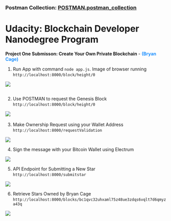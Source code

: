 <h3>Postman Collection:   <a href="https://github.com/BryanCage/BDNP-P1_Submission_Create-Your-Own-Private-Blockchain/blob/main/POSTMAN.postman_collection.json">POSTMAN.postman_collection</a></h3>

# Udacity: Blockchain Developer Nanodegree Program

<strong>Project One Submisson: Create Your Own Private Blockchain</strong> - <strong style="color: dodgerblue;">(Bryan Cage)</strong>

1.	Run App with command `node app.js`. Image of browser running `http://localhost:8000/block/height/0`

 <img src="https://blockchain.iotserver.website/images/Project_One_Submission_Image-01.svg" style="margin-bottom: 15px;">


2.	Use POSTMAN to request the Genesis Block `http://localhost:8000/block/height/0`

 <img src="https://blockchain.iotserver.website/images/Project_One_Submission_Image-02.svg">
 

3.	Make Ownership Request using your Wallet Address `http://localhost:8000/requestValidation`

 <img src="https://blockchain.iotserver.website/images/Project_One_Submission_Image-03.svg">


4.	Sign the message with your Bitcoin Wallet using Electrum

 <img src="https://blockchain.iotserver.website/images/Project_One_Submission_Image-04.svg">
   

5.	API Endpoint for Submitting a New Star `http://localhost:8000/submitstar`

 <img src="https://blockchain.iotserver.website/images/Project_One_Submission_Image-05.svg">
   

6.	Retrieve Stars Owned by Bryan Cage `http://localhost:8000/blocks/bc1qvc32uhxaml75z48ue3zdqs6vqlt7d6qmyza43q`

<img src="https://blockchain.iotserver.website/images/Project_One_Submission_Image-06.svg">
 
